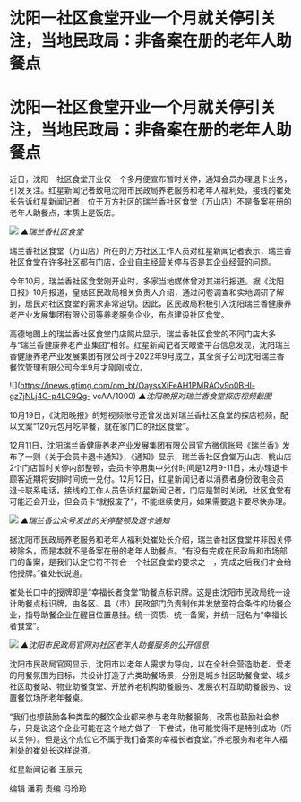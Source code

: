 # 沈阳一社区食堂开业一个月就关停引关注，当地民政局：非备案在册的老年人助餐点

# 沈阳一社区食堂开业一个月就关停引关注，当地民政局：非备案在册的老年人助餐点

近日，沈阳一社区食堂开业仅一个多月便宣布暂时关停，通知会员办理退卡业务，引发关注。红星新闻记者致电沈阳市民政局养老服务和老年人福利处，接线的崔处长告诉红星新闻记者，位于万方社区的瑞兰香社区食堂（万山店）不是备案在册的老年人助餐点，本质上是饭店。

![](https://inews.gtimg.com/om_bt/OLVBozhqDmgFYFYewtq0humSyZBvKfuiKlqYoskwiMA9AAA/1000)
_▲瑞兰香社区食堂_

瑞兰香社区食堂（万山店）所在的万方社区工作人员对红星新闻记者表示，瑞兰香社区食堂在许多社区都有门店，企业自主经营关停与否是其企业经营的问题。

今年10月，瑞兰香社区食堂刚开业时，多家当地媒体曾对其进行报道。据《沈阳日报》10月报道，皇姑区民政局相关负责人介绍，通过问卷调查和实地调研了解到，居民对社区食堂的需求非常迫切。因此，区民政局积极引入沈阳瑞兰香健康养老产业发展集团有限公司等养老服务企业，布点建设社区食堂。

高德地图上的瑞兰香社区食堂门店照片显示，瑞兰香社区食堂的不同门店大多与“瑞兰香健康养老产业集团”相邻。红星新闻记者天眼查平台信息发现，沈阳瑞兰香健康养老产业发展集团有限公司于2022年9月成立，其全资子公司沈阳瑞兰香餐饮管理有限公司今年9月才刚刚成立。

![](https://inews.gtimg.com/om_bt/OayssXiFeAH1PMRAOv9o0BHl-gz7jNLj4C-p4LC9Qg-
vcAA/1000) _▲沈阳晚报对瑞兰香食堂探店视频截图_

10月19日，《沈阳晚报》的短视频账号还曾发出对瑞兰香社区食堂的探店视频，配以文案“120元包月吃早餐，就在家门口的社区食堂”。

12月11日，沈阳瑞兰香健康养老产业发展集团有限公司官方微信账号《瑞兰香》发布了一则《关于会员卡退卡通知》，《通知》显示，瑞兰香社区食堂万山店、桃山店2个门店暂时关停内部整顿，会员卡停用集中兑付时间是12月9-11日，未办理退卡顾客近期将安排时间统一兑付。12月12日，红星新闻记者以消费者身份致电会员退卡联系电话，接线的工作人员告诉红星新闻记者，门店是暂时关闭，社区食堂有可能还会开业，但会员卡“就报废了”，不能继续使用，如果需要退卡要尽快办理。

![](https://inews.gtimg.com/om_bt/OWlFtALh8IvrEjZAHuLTloJY2-jm1Dx7vnquvo0opM-1gAA/1000)
_▲瑞兰香公众号发出的关停整顿及退卡通知_

据沈阳市民政局养老服务和老年人福利处崔处长介绍，瑞兰香社区食堂并非因关停被除名，而是本就不是备案在册的老年人助餐点。“有没有完成在民政局和市场部门的备案，是我们认定它符不符合一个社区食堂的要求之一，完成之后我们才会给他授牌。”崔处长说道。

崔处长口中的授牌即是“幸福长者食堂”助餐点标识牌。这是由沈阳市民政局统一设计助餐点标识牌，由各区、县（市）民政部门负责制作并发放至符合条件的助餐企业，指导助餐企业在醒目位置悬挂。统一资质、统一备案，并统一冠名为“幸福长者食堂”。

![](https://inews.gtimg.com/om_bt/O3yAWgboimb3n60iDR1o-qEJGPOi5ImuSzV6cQztO6TyAAA/1000)
_▲沈阳市民政局官网对社区老年人助餐服务的公开信息_

沈阳市民政局官网显示，沈阳市以老年人需求为导向，以在全社会营造助老、爱老的用餐氛围为目标，共设计打造了六类助餐场景，分别是城乡社区助餐食堂、城乡社区助餐站、物业助餐食堂、开放养老机构助餐服务、发展农村互助助餐服务、设置餐饮场所老年餐桌。

“我们也想鼓励各种类型的餐饮企业都来参与老年助餐服务，政策也鼓励社会参与，只是说这个企业可能在这个地方做了一下尝试，他可能觉得不是特别成功（所以关停）。但是这个点位它不属于我们备案的幸福长者食堂。”养老服务和老年人福利处的崔处长这样说道。

红星新闻记者 王辰元

编辑 潘莉 责编 冯玲玲

